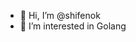 - 👋 Hi, I’m @shifenok
- 👀 I’m interested in Golang

<!---
shifenok/shifenok is a ✨ special ✨ repository because its `README.md` (this file) appears on your GitHub profile.
You can click the Preview link to take a look at your changes.
--->
